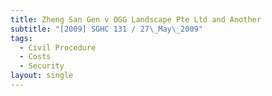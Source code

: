 ```yaml
---
title: Zheng San Gen v OGG Landscape Pte Ltd and Another
subtitle: "[2009] SGHC 131 / 27\_May\_2009"
tags:
  - Civil Procedure
  - Costs
  - Security
layout: single
---
```


